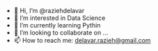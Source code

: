 - 👋 Hi, I’m @raziehdelavar
- 👀 I’m interested in Data Science
- 🌱 I’m currently learning Pythin 
- 💞️ I’m looking to collaborate on ...
- 📫 How to reach me: delavar.razieh@gmail.com

<!---
raziehdelavar/raziehdelavar is a ✨ special ✨ repository because its `README.md` (this file) appears on your GitHub profile.
You can click the Preview link to take a look at your changes.
--->
